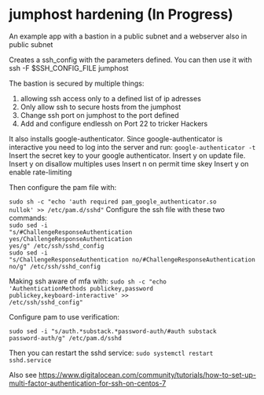 # jumphost hardening (In Progress)

An example app with a bastion in a public subnet and a webserver also in public subnet

Creates a ssh_config with the parameters defined. You can then use it with ssh -F $SSH_CONFIG_FILE jumphost

The bastion is secured by multiple things:
1. allowing ssh access only to a defined list of ip adresses
2. Only allow ssh to secure hosts from the jumphost
3. Change ssh port on jumphost to the port defined
4. Add and configure endlessh on Port 22 to tricker Hackers


It also installs google-authenticator.
Since google-authenticator is interactive you need to log into the server and run:
<code>google-authenticator -t</code>
Insert the secret key to your google authenticator.
Insert y on update file.
Insert y on disallow multiples uses
Insert n on permit time skey
Insert y on enable rate-limiting

Then configure the pam file with:

<code>sudo sh -c  "echo 'auth required pam_google_authenticator.so nullok' >> /etc/pam.d/sshd"</code>
Configure the ssh file with these two commands:<br/>
<code>sudo sed -i "s/#ChallengeResponseAuthentication yes/ChallengeResponseAuthentication yes/g" /etc/ssh/sshd_config</code><br/>
<code>sudo sed -i "s/ChallengeResponseAuthentication no/#ChallengeResponseAuthentication no/g" /etc/ssh/sshd_config</code><br/>


Making ssh aware of mfa with:
<code>sudo sh -c  "echo 'AuthenticationMethods publickey,password publickey,keyboard-interactive' >> /etc/ssh/sshd_config"</code><br/>

Configure pam to use verification:

<code>sudo sed -i "s/auth.*substack.*password-auth/#auth substack password-auth/g" /etc/pam.d/sshd</code>

Then you can restart the sshd service:
<code>sudo systemctl restart sshd.service</code>

Also see https://www.digitalocean.com/community/tutorials/how-to-set-up-multi-factor-authentication-for-ssh-on-centos-7